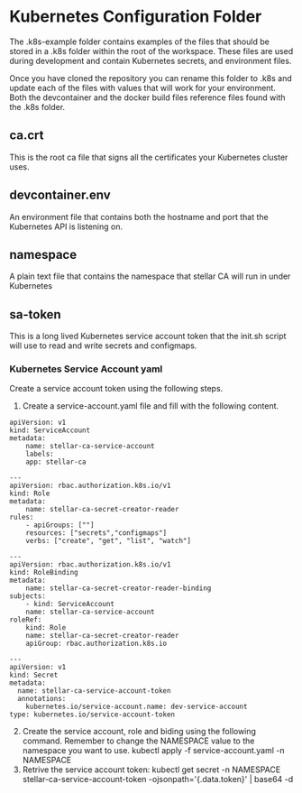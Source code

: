 # Kubernetes Configuration Folder
The .k8s-example folder contains examples of the files that should be stored in a .k8s folder within the root of the workspace. These files are used during development and contain Kubernetes secrets, and environment files.  

Once you have cloned the repository you can rename this folder to .k8s and update each of the files with values that will work for your environment. Both the devcontainer and the docker build files reference files found with the .k8s folder.
## ca.crt
This is the root ca file that signs all the certificates your Kubernetes cluster uses.
## devcontainer.env
An environment file that contains both the hostname and port that the Kubernetes API is listening on.
## namespace
A plain text file that contains the namespace that stellar CA will run in under Kubernetes
## sa-token
This is a long lived Kubernetes service account token that the init.sh script will use to read and write secrets and configmaps.
### Kubernetes Service Account yaml
Create a service account token using the following steps.
1. Create a service-account.yaml file and fill with the following content.
```
apiVersion: v1
kind: ServiceAccount
metadata:
    name: stellar-ca-service-account
    labels:
    app: stellar-ca

---
apiVersion: rbac.authorization.k8s.io/v1
kind: Role
metadata:
    name: stellar-ca-secret-creator-reader
rules:
    - apiGroups: [""]
    resources: ["secrets","configmaps"]
    verbs: ["create", "get", "list", "watch"]

---
apiVersion: rbac.authorization.k8s.io/v1
kind: RoleBinding
metadata:
    name: stellar-ca-secret-creator-reader-binding
subjects:
    - kind: ServiceAccount
    name: stellar-ca-service-account
roleRef:
    kind: Role
    name: stellar-ca-secret-creator-reader
    apiGroup: rbac.authorization.k8s.io

---
apiVersion: v1
kind: Secret
metadata:
  name: stellar-ca-service-account-token
  annotations:
    kubernetes.io/service-account.name: dev-service-account
type: kubernetes.io/service-account-token

```
2. Create the service account, role and biding using the following command. Remember to change the NAMESPACE value to the namespace you want to use. kubectl apply -f service-account.yaml -n NAMESPACE
3. Retrive the service account token: kubectl get secret -n NAMESPACE stellar-ca-service-account-token -ojsonpath='{.data.token}' | base64 -d
